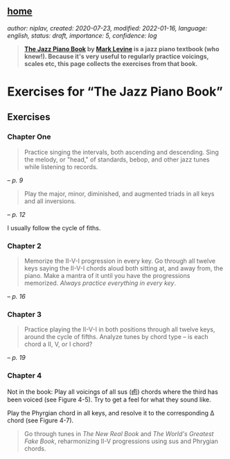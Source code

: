 [home](./index.md)
------------------

*author: niplav, created: 2020-07-23, modified: 2022-01-16, language: english, status: draft, importance: 5, confidence: log*

> __[The Jazz Piano
Book](https://en.wikipedia.org/wiki/The_Jazz_Piano_Book) by [Mark
Levine](https://en.wikipedia.org/wiki/Mark_Levine_\(musician\)) is a jazz
piano textbook (who knew!). Because it's very useful to regularly practice
voicings, scales etc, this page collects the exercises from that book.__

Exercises for “The Jazz Piano Book”
===================================

Exercises
----------

### Chapter One

<!--
> The chart that follows shows all the intervals, both ascending
and descending, as they occur in tunes from the standard jazz
repertoire. […] Play each example and *sing* the interval. […]
Listen carefully to all the voicings in the examples.

*– p. 1*

I usually just hit a random note on the keyboard and try to sing the
next interval starting from that note, iterating through the intervals.
-->
<!--TODO: Image of all possible intervals here-->

> Practice singing the intervals, both ascending and descending. Sing
the melody, or "head," of standards, bebop, and other jazz tunes while
listening to records.

*– p. 9*

> Play the major, minor, diminished, and augmented triads in all keys
and all inversions.

*– p. 12*

I usually follow the cycle of fiths.

### Chapter 2

> Memorize the II-V-I progression in every key. Go through all twelve
keys saying the II-V-I chords aloud both sitting at, and away from,
the piano. Make a mantra of it until you have the progressions
memorized. *Always practice everything in every key*.

*– p. 16*

### Chapter 3

> Practice playing the II-V-I in both positions through all twelve keys,
around the cycle of fifths. Analyze tunes by chord type – is each
chord a II, V, or I chord?

*– p. 19*

### Chapter 4

Not in the book: Play all voicings of all sus (卣) chords where the
third has been voiced (see Figure 4-5). Try to get a feel for what they
sound like.

Play the Phyrgian chord in all keys, and resolve it to the corresponding
Δ chord (see Figure 4-7).

> Go through tunes in *The New Real Book* and *The World's Greatest Fake
Book*, reharmonizing II-V progressions using sus and Phrygian chords.
